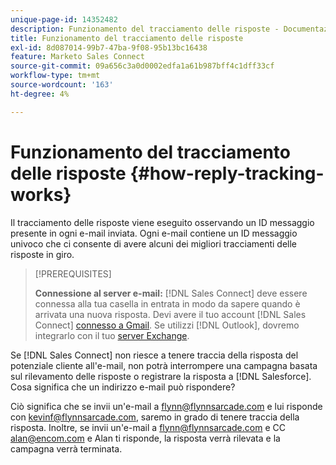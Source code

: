```yaml
---
unique-page-id: 14352482
description: Funzionamento del tracciamento delle risposte - Documentazione di Marketo - Documentazione del prodotto
title: Funzionamento del tracciamento delle risposte
exl-id: 8d087014-99b7-47ba-9f08-95b13bc16438
feature: Marketo Sales Connect
source-git-commit: 09a656c3a0d0002edfa1a61b987bff4c1dff33cf
workflow-type: tm+mt
source-wordcount: '163'
ht-degree: 4%

---
```


# Funzionamento del tracciamento delle risposte {#how-reply-tracking-works}

Il tracciamento delle risposte viene eseguito osservando un ID messaggio presente in ogni e-mail inviata. Ogni e-mail contiene un ID messaggio univoco che ci consente di avere alcuni dei migliori tracciamenti delle risposte in giro.

>[!PREREQUISITES]
>
>**Connessione al server e-mail:** [!DNL Sales Connect] deve essere connessa alla tua casella in entrata in modo da sapere quando è arrivata una nuova risposta. Devi avere il tuo account [!DNL Sales Connect] [connesso a Gmail](/help/marketo/product-docs/marketo-sales-connect/email-plugins/gmail/email-connection-for-gmail-users.md). Se utilizzi [!DNL Outlook], dovremo integrarlo con il tuo [server Exchange](https://toutapp.com/next#settings/exchange_settings).

Se [!DNL Sales Connect] non riesce a tenere traccia della risposta del potenziale cliente all&#39;e-mail, non potrà interrompere una campagna basata sul rilevamento delle risposte o registrare la risposta a [!DNL Salesforce].  Cosa significa che un indirizzo e-mail può rispondere?

Ciò significa che se invii un&#39;e-mail a <flynn@flynnsarcade.com> e lui risponde con <kevinf@flynnsarcade.com>, saremo in grado di tenere traccia della risposta. Inoltre, se invii un&#39;e-mail a <flynn@flynnsarcade.com> e CC <alan@encom.com> e Alan ti risponde, la risposta verrà rilevata e la campagna verrà terminata.
